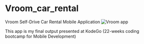 # Vroom_car_rental
Vroom Self-Drive Car Rental Mobile Application
![Vroom app](https://user-images.githubusercontent.com/115154802/236795938-8ef54c85-5366-4b22-b422-9ecb1c849253.jpg)

This app is my final output presented at KodeGo (22-weeks coding bootcamp for Mobile Development)
